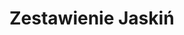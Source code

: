 # Zestawienie Jaskiń

<head>	
	<link type="text/css" href="./CaveView/css/caveview.css" rel="stylesheet"/>	
</head>

<body onload="onload();" >
<script type="text/javascript" src="/CaveView/js/CaveView2.js" ></script>

<script type="text/javascript" >

document.addEventListener('keydown', (e) => {
  e.stopPropagation();
});


function onload () {

	const viewer = new CV2.CaveViewer( "scene", {
	view: {
			shadingMode: CV2.SHADING_SURVEY,			
			box: false,
			HUD: true,
			walls: false,			
			linewidth: 0.2,
			entrances: false,
			entrance_dots: true,			
		}		
	} 
	);

	const ui = new CV2.CaveViewUI( viewer );

	ui.loadCave("/3d_files/all.3d" );

}
</script>


<div style="padding: 20px">
	<div id="scene"></div>
</div>


</body>